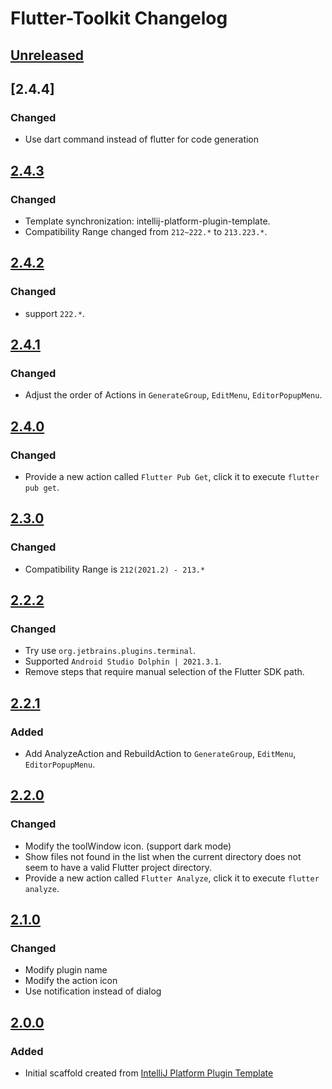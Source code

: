 <!-- Keep a Changelog guide -> https://keepachangelog.com -->

# Flutter-Toolkit Changelog

## [Unreleased]

## [2.4.4]

### Changed

- Use dart command instead of flutter for code generation

## [2.4.3]

### Changed

- Template synchronization: intellij-platform-plugin-template.
- Compatibility Range changed from `212~222.*` to `213.223.*`.

## [2.4.2]

### Changed

- support `222.*`.

## [2.4.1]

### Changed

- Adjust the order of Actions in `GenerateGroup`, `EditMenu`, `EditorPopupMenu`.

## [2.4.0]

### Changed

- Provide a new action called `Flutter Pub Get`, click it to execute `flutter pub get`.

## [2.3.0]

### Changed

- Compatibility Range is `212(2021.2) - 213.*`

## [2.2.2]

### Changed

- Try use `org.jetbrains.plugins.terminal`.
- Supported `Android Studio Dolphin | 2021.3.1`.
- Remove steps that require manual selection of the Flutter SDK path.

## [2.2.1]

### Added

- Add AnalyzeAction and RebuildAction to `GenerateGroup`, `EditMenu`, `EditorPopupMenu`.

## [2.2.0]

### Changed
- Modify the toolWindow icon. (support dark mode)
- Show files not found in the list when the current directory does not seem to have a valid Flutter project directory.
- Provide a new action called `Flutter Analyze`, click it to execute `flutter analyze`.

## [2.1.0]

### Changed
- Modify plugin name
- Modify the action icon
- Use notification instead of dialog

## [2.0.0]

### Added

- Initial scaffold created
  from [IntelliJ Platform Plugin Template](https://github.com/JetBrains/intellij-platform-plugin-template)

[Unreleased]: https://github.com/nEdAy/Flutter-Toolkit/compare/v2.4.3...HEAD

[2.4.3]: https://github.com/nEdAy/Flutter-Toolkit/compare/v2.4.2...v2.4.3

[2.4.2]: https://github.com/nEdAy/Flutter-Toolkit/compare/v2.4.1...v2.4.2

[2.4.1]: https://github.com/nEdAy/Flutter-Toolkit/compare/v2.4.0...v2.4.1

[2.4.0]: https://github.com/nEdAy/Flutter-Toolkit/compare/v2.3.0...v2.4.0

[2.3.0]: https://github.com/nEdAy/Flutter-Toolkit/compare/v2.2.2...v2.3.0

[2.2.2]: https://github.com/nEdAy/Flutter-Toolkit/compare/v2.2.1...v2.2.2

[2.2.1]: https://github.com/nEdAy/Flutter-Toolkit/compare/v2.2.0...v2.2.1

[2.2.0]: https://github.com/nEdAy/Flutter-Toolkit/compare/v2.1.0...v2.2.0

[2.1.0]: https://github.com/nEdAy/Flutter-Toolkit/compare/v2.0.0...v2.1.0

[2.0.0]: https://github.com/nEdAy/Flutter-Toolkit/commits/v2.0.0
